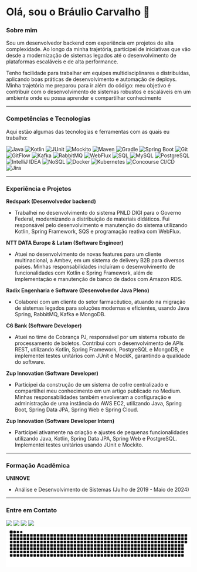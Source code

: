 # Olá, sou o Bráulio Carvalho 👋

### Sobre mim

Sou um desenvolvedor backend com experiência em projetos de alta complexidade. Ao longo da minha trajetória, participei de iniciativas que vão desde a modernização de sistemas legados até o desenvolvimento de plataformas escaláveis e de alta performance.


Tenho facilidade para trabalhar em equipes multidisciplinares e distribuídas, aplicando boas práticas de desenvolvimento e automação de deploys. Minha trajetória me preparou para ir além do código: meu objetivo é contribuir com o desenvolvimento de sistemas robustos e escaláveis em um ambiente onde eu possa aprender e compartilhar conhecimento

---

### Competências e Tecnologias

Aqui estão algumas das tecnologias e ferramentas com as quais eu trabalho:

![Java](https://img.shields.io/badge/Java-007396?style=for-the-badge&logo=java&logoColor=white)
![Kotlin](https://img.shields.io/badge/Kotlin-0095D5?style=for-the-badge&logo=kotlin&logoColor=white)
![JUnit](https://img.shields.io/badge/JUnit-25A162?style=for-the-badge&logo=junit5&logoColor=white)
![Mockito](https://img.shields.io/badge/Mockito-8B6B3A?style=for-the-badge&logo=mockito&logoColor=white)
![Maven](https://img.shields.io/badge/Maven-C71A36?style=for-the-badge&logo=apachemaven&logoColor=white)
![Gradle](https://img.shields.io/badge/Gradle-02303A?style=for-the-badge&logo=gradle&logoColor=white)
![Spring Boot](https://img.shields.io/badge/Spring%20Boot-6DB33F?style=for-the-badge&logo=spring-boot&logoColor=white)
![Git](https://img.shields.io/badge/Git-F05032?style=for-the-badge&logo=git&logoColor=white)
![GitFlow](https://img.shields.io/badge/GitFlow-F05032?style=for-the-badge&logo=git&logoColor=white)
![Kafka](https://img.shields.io/badge/Apache%20Kafka-231F20?style=for-the-badge&logo=apache-kafka&logoColor=white)
![RabbitMQ](https://img.shields.io/badge/RabbitMQ-FF6600?style=for-the-badge&logo=rabbitmq&logoColor=white)
![WebFlux](https://img.shields.io/badge/Spring%20WebFlux-6DB33F?style=for-the-badge&logo=spring&logoColor=white)
![SQL](https://img.shields.io/badge/SQL-4479A1?style=for-the-badge&logo=postgresql&logoColor=white)
![MySQL](https://img.shields.io/badge/MySQL-4479A1?style=for-the-badge&logo=mysql&logoColor=white)
![PostgreSQL](https://img.shields.io/badge/PostgreSQL-336791?style=for-the-badge&logo=postgresql&logoColor=white)
![IntelliJ IDEA](https://img.shields.io/badge/IntelliJ%20IDEA-000000?style=for-the-badge&logo=intellijidea&logoColor=white)
![NoSQL](https://img.shields.io/badge/NoSQL-4479A1?style=for-the-badge&logo=mongodb&logoColor=white)
![Docker](https://img.shields.io/badge/Docker-2496ED?style=for-the-badge&logo=docker&logoColor=white)
![Kubernetes](https://img.shields.io/badge/Kubernetes-326CE5?style=for-the-badge&logo=kubernetes&logoColor=white)
![Concourse CI/CD](https://img.shields.io/badge/Concourse-CI/CD-5C6BC0?style=for-the-badge&logo=concourse&logoColor=white)
![Jira](https://img.shields.io/badge/Jira-0052CC?style=for-the-badge&logo=jira&logoColor=white)

---

### Experiência e Projetos

**Redspark (Desenvolvedor backend)**
- Trabalhei no desenvolvimento do sistema PNLD DIGI para o Governo Federal, modernizando a distribuição de materiais didáticos. Fui responsável pelo desenvolvimento e manutenção do sistema utilizando Kotlin, Spring Framework, SQS e programação reativa com WebFlux.

**NTT DATA Europe & Latam (Software Engineer)**
- Atuei no desenvolvimento de novas features para um cliente multinacional, a Ambev, em um sistema de delivery B2B para diversos países. Minhas responsabilidades incluíram o desenvolvimento de funcionalidades com Kotlin e Spring Framework, além de implementação e manutenção de banco de dados com Amazon RDS.

**Radix Engenharia e Software (Desenvolvedor Java Pleno)**
- Colaborei com um cliente do setor farmacêutico, atuando na migração de sistemas legados para soluções modernas e eficientes, usando Java Spring, RabbitMQ, Kafka e MongoDB.

**C6 Bank (Software Developer)**
- Atuei no time de Cobrança PJ, responsável por um sistema robusto de processamento de boletos. Contribui com o desenvolvimento de APIs REST, utilizando Kotlin, Spring Framework, PostgreSQL e MongoDB, e implementei testes unitários com JUnit e MockK, garantindo a qualidade do software.

**Zup Innovation (Software Developer)**
- Participei da construção de um sistema de cofre centralizado e compartilhei meu conhecimento em um artigo publicado no Medium. Minhas responsabilidades também envolveram a configuração e administração de uma instância do AWS EC2, utilizando Java, Spring Boot, Spring Data JPA, Spring Web e Spring Cloud.

**Zup Innovation (Software Developer Intern)**
- Participei ativamente na criação e ajustes de pequenas funcionalidades utilizando Java, Kotlin, Spring Data JPA, Spring Web e PostgreSQL. Implementei testes unitários usando JUnit e Mockito.

---

### Formação Acadêmica

**UNINOVE**
- Análise e Desenvolvimento de Sistemas (Julho de 2019 - Maio de 2024)

---

### Entre em Contato

<a href = "mailto:braulio.carvalho@outlook.co"><img src="https://img.shields.io/badge/-Outlook-%230078D4?style=for-the-badge&logo=microsoftoutlook&logoColor=white" target="_blank"></a>
<a href = "mailto:braulio.github@gmail.com"><img src="https://img.shields.io/badge/-Gmail-%23333?style=for-the-badge&logo=gmail&logoColor=white" target="_blank"></a>
<a href="https://www.linkedin.com/in/braulio-carvalho/" target="_blank"><img src="https://img.shields.io/badge/-LinkedIn-%230077B5?style=for-the-badge&logo=linkedin&logoColor=white" target="_blank"></a>
<a href="https://medium.com/@Braulio_Carvalho" target="_blank"><img src="https://img.shields.io/badge/Medium-12100E?style=for-the-badge&logo=medium&logoColor=white" target="_blank"></a>![Snake animation](https://github.com/Braulio-Carvalho/Braulio-Carvalho/blob/output/github-contribution-grid-snake.svg)
